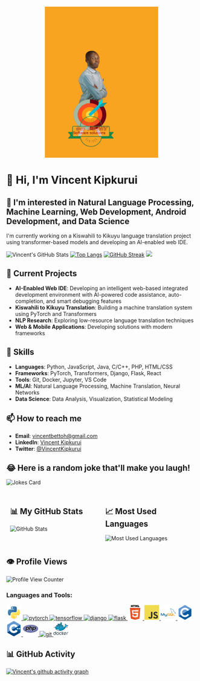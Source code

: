 <p align="center">
<img src="https://github.com/OnpointSoftwares/OnpointSoftwares/blob/main/profile.png" width="300" height="400" alt="Vincent Kipkurui"/>

</p>

# 👋 Hi, I'm Vincent Kipkurui
## 👀 I'm interested in Natural Language Processing, Machine Learning, Web Development, Android Development, and Data Science

I'm currently working on a Kiswahili to Kikuyu language translation project using transformer-based models and developing an AI-enabled web IDE.

![Vincent's GitHub Stats](https://github-readme-stats.vercel.app/api?username=OnpointSoftwares&show_icons=true&theme=radical)
[![Top Langs](https://github-readme-stats.vercel.app/api/top-langs/?username=OnpointSoftwares&layout=compact&theme=tokyonight)](https://github.com/OnpointSoftwares/github-readme-stats) 
[![GitHub Streak](https://github-readme-streak-stats.herokuapp.com/?user=OnpointSoftwares&theme=tokyonight)](https://git.io/streak-stats) 
![](https://komarev.com/ghpvc/?username=OnpointSoftwares&color=green&style=flat-square&label=PROFILE+VIEWS)

## 🔭 Current Projects
- **AI-Enabled Web IDE**: Developing an intelligent web-based integrated development environment with AI-powered code assistance, auto-completion, and smart debugging features
- **Kiswahili to Kikuyu Translation**: Building a machine translation system using PyTorch and Transformers
- **NLP Research**: Exploring low-resource language translation techniques
- **Web & Mobile Applications**: Developing solutions with modern frameworks

## 🌱 Skills
- **Languages**: Python, JavaScript, Java, C/C++, PHP, HTML/CSS
- **Frameworks**: PyTorch, Transformers, Django, Flask, React
- **Tools**: Git, Docker, Jupyter, VS Code
- **ML/AI**: Natural Language Processing, Machine Translation, Neural Networks
- **Data Science**: Data Analysis, Visualization, Statistical Modeling

## 📫 How to reach me
- **Email**: vincentbettoh@gmail.com
- **LinkedIn**: [Vincent Kipkurui](https://www.linkedin.com/in/vincent-kipkurui-07baa2267)
- **Twitter**: [@VincentKipkurui](https://twitter.com/VincentKipkurui)

## 😂 Here is a random joke that'll make you laugh!
![Jokes Card](https://readme-jokes.vercel.app/api)

<div style="display: flex;">
  <div style="flex: 50%; padding: 10px;">
    <h2>📊 My GitHub Stats</h2>
    <img src="https://github-readme-stats.vercel.app/api?username=OnpointSoftwares&show_icons=true" alt="GitHub Stats" />
  </div>

  <div style="flex: 50%; padding: 10px;">
    <h2>📈 Most Used Languages</h2>
    <img src="https://github-readme-stats.vercel.app/api/top-langs/?username=OnpointSoftwares&theme=blue-green" alt="Most Used Languages" />
  </div>
</div>

## 👁️ Profile Views
![Profile View Counter](https://komarev.com/ghpvc/?username=OnpointSoftwares)

<h3 align="left">Languages and Tools:</h3>
<p align="left">
<a href="https://www.python.org" target="_blank" rel="noreferrer"> <img src="https://raw.githubusercontent.com/devicons/devicon/master/icons/python/python-original.svg" alt="python" width="40" height="40"/> </a>
<a href="https://pytorch.org/" target="_blank" rel="noreferrer"> <img src="https://www.vectorlogo.zone/logos/pytorch/pytorch-icon.svg" alt="pytorch" width="40" height="40"/> </a>
<a href="https://www.tensorflow.org" target="_blank" rel="noreferrer"> <img src="https://www.vectorlogo.zone/logos/tensorflow/tensorflow-icon.svg" alt="tensorflow" width="40" height="40"/> </a>
<a href="https://www.djangoproject.com/" target="_blank" rel="noreferrer"> <img src="https://cdn.worldvectorlogo.com/logos/django.svg" alt="django" width="40" height="40"/> </a>
<a href="https://flask.palletsprojects.com/" target="_blank" rel="noreferrer"> <img src="https://www.vectorlogo.zone/logos/pocoo_flask/pocoo_flask-icon.svg" alt="flask" width="40" height="40"/> </a>
<a href="https://www.w3.org/html/" target="_blank" rel="noreferrer"> <img src="https://raw.githubusercontent.com/devicons/devicon/master/icons/html5/html5-original-wordmark.svg" alt="html5" width="40" height="40"/> </a>
<a href="https://developer.mozilla.org/en-US/docs/Web/JavaScript" target="_blank" rel="noreferrer"> <img src="https://raw.githubusercontent.com/devicons/devicon/master/icons/javascript/javascript-original.svg" alt="javascript" width="40" height="40"/> </a>
<a href="https://www.mysql.com/" target="_blank" rel="noreferrer"> <img src="https://raw.githubusercontent.com/devicons/devicon/master/icons/mysql/mysql-original-wordmark.svg" alt="mysql" width="40" height="40"/> </a>
<a href="https://www.cprogramming.com/" target="_blank" rel="noreferrer"> <img src="https://raw.githubusercontent.com/devicons/devicon/master/icons/c/c-original.svg" alt="c" width="40" height="40"/> </a>
<a href="https://www.w3schools.com/cpp/" target="_blank" rel="noreferrer"> <img src="https://raw.githubusercontent.com/devicons/devicon/master/icons/cplusplus/cplusplus-original.svg" alt="cplusplus" width="40" height="40"/> </a>
<a href="https://www.php.net" target="_blank" rel="noreferrer"> <img src="https://raw.githubusercontent.com/devicons/devicon/master/icons/php/php-original.svg" alt="php" width="40" height="40"/> </a>
<a href="https://git-scm.com/" target="_blank" rel="noreferrer"> <img src="https://www.vectorlogo.zone/logos/git-scm/git-scm-icon.svg" alt="git" width="40" height="40"/> </a>
<a href="https://www.docker.com/" target="_blank" rel="noreferrer"> <img src="https://raw.githubusercontent.com/devicons/devicon/master/icons/docker/docker-original-wordmark.svg" alt="docker" width="40" height="40"/> </a>
</p>

## 📊 GitHub Activity
[![Vincent's github activity graph](https://github-readme-activity-graph.vercel.app/graph?username=OnpointSoftwares&theme=react-dark)](https://github.com/OnpointSoftwares/OnpointSoftwares)
